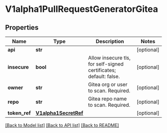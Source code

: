 # V1alpha1PullRequestGeneratorGitea

## Properties
Name | Type | Description | Notes
------------ | ------------- | ------------- | -------------
**api** | **str** |  | [optional] 
**insecure** | **bool** | Allow insecure tls, for self-signed certificates; default: false. | [optional] 
**owner** | **str** | Gitea org or user to scan. Required. | [optional] 
**repo** | **str** | Gitea repo name to scan. Required. | [optional] 
**token_ref** | [**V1alpha1SecretRef**](V1alpha1SecretRef.md) |  | [optional] 

[[Back to Model list]](../README.md#documentation-for-models) [[Back to API list]](../README.md#documentation-for-api-endpoints) [[Back to README]](../README.md)


